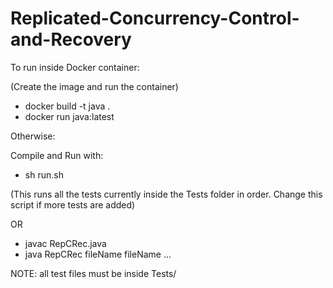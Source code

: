 # Replicated-Concurrency-Control-and-Recovery

To run inside Docker container:

(Create the image and run the container)

- docker build -t java .
- docker run java:latest


Otherwise:

Compile and Run with:
- sh run.sh

(This runs all the tests currently inside the Tests folder in order. Change this script if more tests are added)

OR

- javac RepCRec.java
- java RepCRec fileName fileName ...


NOTE: all test files must be inside Tests/
